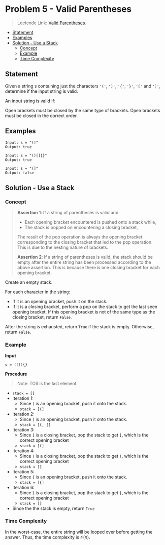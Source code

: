 # <!-- omit in toc --> Problem 5 - Valid Parentheses

> Leetcode Link: [Valid Parentheses](https://leetcode.com/problems/valid-parentheses/).

- [Statement](#statement)
- [Examples](#examples)
- [Solution - Use a Stack](#solution---use-a-stack)
  - [Concept](#concept)
  - [Example](#example)
  - [Time Complexity](#time-complexity)

## Statement

Given a string s containing just the characters `'('`, `')'`, `'{'`, `'}'`, `'['` and `']'`, determine if the input string is valid.

An input string is valid if:

Open brackets must be closed by the same type of brackets.
Open brackets must be closed in the correct order.

## Examples

```block
Input: s = "()"
Output: true
```

```block
Input: s = "()[]{}"
Output: true
```

```block
Input: s = "(]"
Output: false
```

## Solution - Use a Stack

### Concept

> **Assertion 1**: If a string of parentheses is valid and:
>
> - Each opening bracket encountered is pushed onto a stack while,
> - The stack is popped on encountering a closing bracket,
>
> The result of the pop operation is always the opening bracket corresponding to the closing bracket that led to the pop operation. This is due to the nesting nature of brackets.
>
> **Assertion 2**: If a string of parentheses is valid, the stack should be empty after the entire string has been processed according to the above assertion. This is because there is one closing bracket for each opening bracket.

Create an empty stack.

For each character in the string:

- If it is an opening bracket, push it on the stack.
- If it is a closing bracket, perform a pop on the stack to get the last seen opening bracket. If this opening bracket is not of the same type as the closing bracket, return `False`.

After the string is exhausted, return `True` if the stack is empty. Otherwise, return `False`.

### Example

**Input**

```block
s = ([]){}
```

**Procedure**

> Note: TOS is the last element.

- `stack = []`
- Iteration 1:
  - Since `(` is an opening bracket, push it onto the stack.
  - `stack = [(]`
- Iteration 2:
  - Since `[` is an opening bracket, push it onto the stack.
  - `stack = [(, []`
- Iteration 3:
  - Since `]` is a closing bracket, pop the stack to get `[`, which is the correct opening bracket
  - `stack = [(]`
- Iteration 4:
  - Since `)` is a closing bracket, pop the stack to get `(`, which is the correct opening bracket
  - `stack = []`
- Iteration 5:
  - Since `{` is an opening bracket, push it onto the stack.
  - `stack = [{]`
- Iteration 6:
  - Since `}` is a closing bracket, pop the stack to get `}`, which is the correct opening bracket
  - `stack = []`
- Since the the stack is empty, return `True`

### Time Complexity

In the worst-case, the entire string will be looped over before getting the answer. Thus, the time complexity is $\mathcal{O}(n)$.
